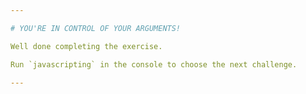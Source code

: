 ```yaml
---

# YOU'RE IN CONTROL OF YOUR ARGUMENTS!

Well done completing the exercise.

Run `javascripting` in the console to choose the next challenge.

---
```

